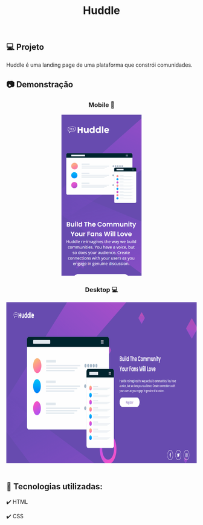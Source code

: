 <h1 align="center">
   Huddle
</h1>

<br>

## 💻 Projeto

Huddle é uma landing page de uma plataforma que constrói comunidades.

## 📷 Demonstração

<div align="center">

  ### Mobile 📱  
  <img src="./github/huddle-mobile.gif" alt="mobile" height="425">

  <br>
  
  ### Desktop 💻
  <img src="./github/huddle-desktop.gif" alt="desktop" height="425">
</div>

<br>

## 🚀 Tecnologias utilizadas:

✔️ HTML

✔️ CSS